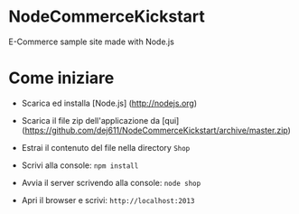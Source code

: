 NodeCommerceKickstart
=====================

E-Commerce sample site made with Node.js

# Come iniziare

* Scarica ed installa [Node.js] (http://nodejs.org)

* Scarica il file zip dell'applicazione da [qui] (https://github.com/dej611/NodeCommerceKickstart/archive/master.zip)

* Estrai il contenuto del file nella directory `Shop`

* Scrivi alla console: `npm install`

* Avvia il server scrivendo alla console: `node shop`

* Apri il browser e scrivi: `http://localhost:2013`

